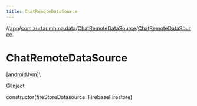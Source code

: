 ```yaml
---
title: ChatRemoteDataSource
---
```

//[app](../../../index.html)/[com.zurtar.mhma.data](../index.html)/[ChatRemoteDataSource](index.html)/[ChatRemoteDataSource](-chat-remote-data-source.html)



# ChatRemoteDataSource



[androidJvm]\




@Inject



constructor(fireStoreDatasource: FirebaseFirestore)



